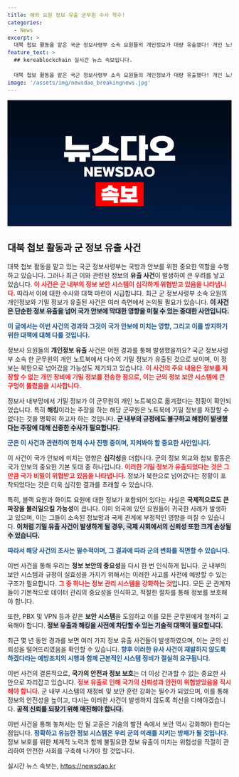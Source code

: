 ```yaml
---
title: 해외 요원 정보 유출 군무원 수사 착수!
categories:
  - News
excerpt: >
  대북 첩보 활동을 맡은 국군 정보사령부 소속 요원들의 개인정보가 대량 유출됐다! 개인 노트북에서 발생한 이번 유출 사건의 배후와 북한으로의 정보 전달 가능성은 과연? 군의 엄정한 수사가 시작된다.
feature_text: >
  ## koreablockchain 실시간 뉴스 속보입니다.

  대북 첩보 활동을 맡은 국군 정보사령부 소속 요원들의 개인정보가 대량 유출됐다! 개인 노트북에서 발생한 이번 유출 사건의 배후와 북한으로의 정보 전달 가능성은 과연? 군의 엄정한 수사가 시작된다.
image: '/assets/img/newsdao_breakingnews.jpg'
---
```


<p><img src="/assets/img/newsdao_breakingnews.jpg" alt="koreablockchain 속보" /></p>

<h2 data-ke-size="size26">대북 첩보 활동과 군 정보 유출 사건</h2>

<p data-ke-size="size16"></p>  

<p>대북 첩보 활동을 맡고 있는 국군 정보사령부는 국방과 안보를 위한 중요한 역할을 수행하고 있습니다. 그러나 최근 이와 관련된 정보의 <b>유출 사건</b>이 발생하여 큰 우려를 낳고 있습니다. <b><span style="color: #ee2323;">이 사건은 군 내부의 정보 보안 시스템이 심각하게 위협받고 있음을 나타냅니다.</span></b> 따라서 이에 대한 수사와 대책 마련이 시급합니다. 최근 군 정보사령부 소속 요원의 개인정보와 기밀 정보가 유출된 사건은 여러 측면에서 논의될 필요가 있습니다. <b><span style="background-color: #21538527;">이 사건은 단순한 정보 유출을 넘어 국가 안보에 막대한 영향을 미칠 수 있는 중대한 사안입니다.</span></b> </p>

<p><b><span style="color: #1a5490;">이 글에서는 이번 사건의 경과와 그것이 국가 안보에 미치는 영향, 그리고 이를 방지하기 위한 대책에 대해 다룰 것입니다.</span></b></p>

<p data-ke-size="size16"></p>  

<p>정보사 요원들의 <b>개인정보 유출</b> 사건은 어떤 경과를 통해 발생했을까요? 국군 정보사령부 소속 한 군무원의 개인 노트북에서 다수의 기밀 정보가 유출된 것으로 보이며, 이 정보는 북한으로 넘어갔을 가능성도 제기되고 있습니다. <b><span style="color: #ee2323;">이 사건의 주요 내용은 정보를 저장할 수 없는 개인 장비에 기밀 정보를 전송한 점으로, 이는 군의 정보 보안 시스템에 큰 구멍이 뚫렸음을 시사합니다.</span></b> </p>

<p>정보사 내부망에서 기밀 정보가 이 군무원의 개인 노트북으로 옮겨졌다는 정황이 확인되었습니다. 특히 <b>해킹</b>이라는 주장을 하는 해당 군무원은 노트북에 기밀 정보를 저장할 수 없다는 것을 명확히 하고자 하는 것입니다. <b><span style="background-color: #21538527;">군 내부의 규정에도 불구하고 해킹이 발생했다는 주장에 대해 신중한 수사가 필요합니다.</span></b> </p>

<p><b><span style="color: #1a5490;">군은 이 사건과 관련하여 현재 수사 진행 중이며, 지켜봐야 할 중요한 사안입니다.</span></b></p>

<p data-ke-size="size16"></p>  

<p>이 사건이 국가 안보에 미치는 영향은 <b>심각성</b>을 더합니다. 군의 정보 외교와 첩보 활동은 국가 안보의 중요한 기본 토대 중 하나입니다. <b><span style="color: #ee2323;">이러한 기밀 정보가 유출되었다는 것은 그만큼 국가 비밀이 위협받고 있음을 나타냅니다.</span></b> 정보가 북한으로 넘어갔다는 정황이 포착되었다는 것은 더욱 심각한 결과를 초래할 수 있습니다. </p>

<p>특히, 블랙 요원과 화이트 요원에 대한 정보가 포함되어 있다는 사실은 <b>국제적으로도 큰 파장을 불러일으킬 가능성</b>이 큽니다. 이미 외국에 있던 요원들이 귀국한 사례가 발생하고 있으며, 이는 그들이 소속된 정보망과 국제 관계에 부정적인 영향을 미칠 수 있습니다. <b><span style="background-color: #21538527;">이처럼 기밀 유출 사건이 발생하게 될 경우, 국제 사회에서의 신뢰성 또한 크게 손상될 수 있습니다.</span></b> </p>

<p><b><span style="color: #1a5490;">따라서 해당 사건의 조사는 필수적이며, 그 결과에 따라 군의 변화를 직면할 수 있습니다.</span></b></p>

<p data-ke-size="size16"></p>  

<p>이번 사건을 통해 우리는 <b>정보 보안의 중요성</b>을 다시 한 번 인식하게 됩니다. 군 내부의 보안 시스템과 규정이 실효성을 가지기 위해서는 이러한 사고를 사전에 예방할 수 있는 구조가 필요합니다. <b><span style="color: #ee2323;">그 중 하나는 정보 관리 시스템을 강화하는 것</span></b>입니다. 모든 군 관계자들이 기본적으로 데이터 관리의 중요성을 인식하고, 적절한 절차를 통해 정보를 보호해야 합니다.</p>

<p>또한, PBX 및 VPN 등과 같은 <b>보안 시스템</b>을 도입하고 이를 모든 군무원에게 철저히 교육해야 합니다. <b><span style="background-color: #21538527;">정보 유출과 해킹을 사전에 차단할 수 있는 기술적 대책이 필요합니다.</span></b> </p>

<p>최근 몇 년 동안 경과를 보면 여러 가지 정보 유출 사건들이 발생하였으며, 이는 군의 신뢰성을 떨어뜨리였음을 확인할 수 있습니다. <b><span style="color: #1a5490;">향후 이러한 유사 사건이 재발하지 않도록 하겠다라는 예방조치의 시행과 함께 근본적인 시스템 정비가 절실히 요구됩니다.</span></b></p>

<p data-ke-size="size16"></p>  

<p>이번 사건의 결론적으로, <b>국가의 안전과 정보 보호</b>는 더 이상 간과할 수 없는 중요한 사안으로 자리잡고 있습니다. <b><span style="color: #ee2323;">정보 유출로 인해 국가의 신뢰성과 안전이 위협받았음을 직시해야 합니다.</span></b> 군 내부 시스템의 재정비 및 보안 훈련 강화는 필수가 되었으며, 이를 통해 정보의 안전성을 높이고, 다시는 이러한 사건이 발생하지 않도록 최선을 다해야겠습니다. <b><span style="background-color: #21538527;">공적 신뢰를 되찾기 위해 매진해야 합니다.</span></b> </p>

<p>이번 사건을 통해 놓쳐서는 안 될 교훈은 기술의 발전 속에서 보안 역시 강화해야 한다는 점입니다. <b><span style="color: #1a5490;">정확하고 유능한 정보 시스템은 우리 군의 미래를 지키는 방패가 될 것입니다.</span></b> 정보 보호를 위한 체계적 노력과 함께 불필요한 정보 유출이 미치는 위험성을 적절히 관리하여 안전한 사회를 구축해 나가야 할 것입니다.</p>
실시간 뉴스 속보는, <a href="https://newsdao.kr" rel="dofollow">https://newsdao.kr</a>


